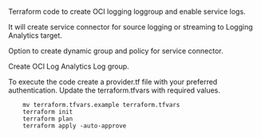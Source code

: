 Terraform code to create OCI logging loggroup and enable service logs. 

It will create service connector for source logging or streaming to Logging Analytics target. 

Option to create dynamic group and policy for service connector. 

Create OCI Log Analytics Log group. 

To execute the code create a provider.tf file with your preferred authentication. Update the terraform.tfvars with required values. 


        mv terraform.tfvars.example terraform.tfvars
        terraform init
        terraform plan
        terraform apply -auto-approve

